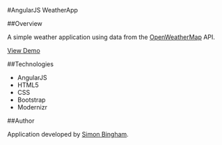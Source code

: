 #AngularJS WeatherApp

##Overview

A simple weather application using data from the [OpenWeatherMap](http://openweathermap.org/API) API.

[View Demo](http://www.simonbingham.me.uk/projects/weather-app/)

##Technologies

- AngularJS
- HTML5
- CSS
- Bootstrap
- Modernizr

##Author

Application developed by [Simon Bingham](https://twitter.com/simonbingham).